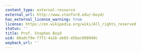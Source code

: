 ```yaml
---
content_type: external-resource
external_url: http://www.stanford.edu/~boyd/
has_external_license_warning: true
license: https://en.wikipedia.org/wiki/All_rights_reserved
status: ''
title: Prof. Stephen Boyd
uid: 88adcf9e-f7f1-4a1b-ab65-e5bac098940c
wayback_url: ''
---
```

